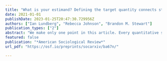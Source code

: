 ```yaml
---
title: "What is your estimand? Defining the target quantity connects statistical evidence to theory"
date: 2021-01-01
publishDate: 2023-01-25T20:47:30.729956Z
authors: ["Ian Lundberg", "Rebecca Johnson", "Brandon M. Stewart"]
publication_types: ["2"]
abstract: "We make only one point in this article. Every quantitative study must be able to answer the question: what is your estimand? The estimand is the target quantity—the purpose of the statistical analysis. Much attention is already placed on how to do estimation; a similar degree of care should be given to defining the thing we are estimating. We advocate that authors state the central quantity of each analysis—the theoretical estimand—in precise terms that exist outside of any statistical model. In our framework, researchers do three things: (1) set a theoretical estimand, clearly connecting this quantity to theory; (2) link to an empirical estimand, which is informative about the theoretical estimand under some identification assumptions; and (3) learn from data. Adding precise estimands to research practice expands the space of theoretical questions, clarifies how evidence can speak to those questions, and unlocks new tools for estimation. By grounding all three steps in a precise statement of the target quantity, our framework connects statistical evidence to theory."
featured: false
publication: "*American Sociological Review*"
url_pdf: "https://osf.io/preprints/socarxiv/ba67n/"

---
```


